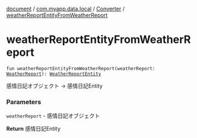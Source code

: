 [document](../../index.md) / [com.myapp.data.local](../index.md) / [Converter](index.md) / [weatherReportEntityFromWeatherReport](./weather-report-entity-from-weather-report.md)

# weatherReportEntityFromWeatherReport

`fun weatherReportEntityFromWeatherReport(weatherReport: `[`WeatherReport`](../../com.myapp.domain.model.entity/-weather-report/index.md)`): `[`WeatherReportEntity`](../../com.myapp.data.local.database.entity.report/-weather-report-entity/index.md)

感情日記オブジェクト -&gt; 感情日記Entity

### Parameters

`weatherReport` - 感情日記オブジェクト

**Return**
感情日記Entity

